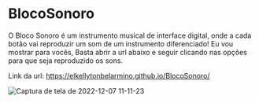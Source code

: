 # BlocoSonoro
O Bloco Sonoro é um instrumento musical de interface digital, onde a cada botão vai reproduzir um som de um instrumento diferenciado! 
Eu vou mostrar para vocês, Basta abrir a url abaixo e seguir clicando nas opções para que seja reproduzido os sons.

Link da url: https://elkellytonbelarmino.github.io/BlocoSonoro/


![Captura de tela de 2022-12-07 11-11-23](https://user-images.githubusercontent.com/81722875/206201276-e09c848e-4b66-45e9-afdf-f493b126dd30.png)

